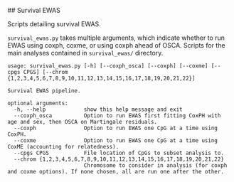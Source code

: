 ## Survival EWAS

Scripts detailing survival EWAS.

`survival_ewas.py` takes multiple arguments, which indicate whether to run EWAS using coxph, coxme, or using coxph ahead of OSCA. Scripts for the main analyses contained in `survival_ewas/` directory. 

~~~
usage: survival_ewas.py [-h] [--coxph_osca] [--coxph] [--coxme] [--cpgs CPGS] [--chrom {1,2,3,4,5,6,7,8,9,10,11,12,13,14,15,16,17,18,19,20,21,22}]

Survival EWAS pipeline.

optional arguments:
  -h, --help            show this help message and exit
  --coxph_osca          Option to run EWAS first fitting CoxPH with age and sex, then OSCA on Martingale residuals.
  --coxph               Option to run EWAS one CpG at a time using CoxPH.
  --coxme               Option to run EWAS one CpG at a time using CoxME (accounting for relatedness).
  --cpgs CPGS           File location of CpGs to subset analysis to.
  --chrom {1,2,3,4,5,6,7,8,9,10,11,12,13,14,15,16,17,18,19,20,21,22}
                        Chromosome to consider in analysis (for coxph and coxme options). If none chosen, all are run one after the other.
~~~


